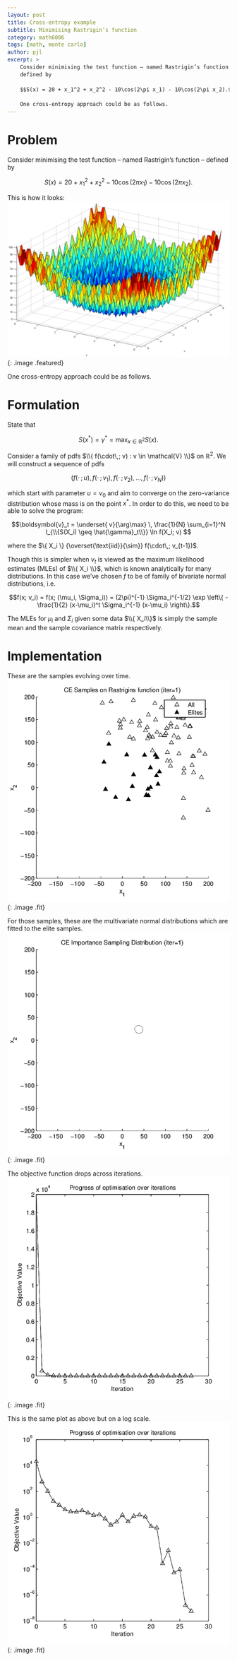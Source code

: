 ```yaml
---
layout: post
title: Cross-entropy example
subtitle: Minimising Rastrigin’s function
category: math6006 
tags: [math, monte carlo]
author: pjl
excerpt: >
    Consider minimising the test function – named Rastrigin’s function –
    defined by

    $$S(x) = 20 + x_1^2 + x_2^2 - 10\cos(2\pi x_1) - 10\cos(2\pi x_2).$$

    One cross-entropy approach could be as follows.
---
```

Problem
=======

Consider minimising the test function – named Rastrigin’s function –
defined by

$$S(x) = 20 + x_1^2 + x_2^2 - 10\cos(2\pi x_1) - 10\cos(2\pi x_2).$$

This is how it looks:
![image](/images/math6006/rastrigin.png){: .image .featured}

One cross-entropy approach could be as follows.


Formulation
===========

State that

$$S(x^*) = \gamma^* = \max_{ x\in {\mathbb{R}}^2} S(x).$$

Consider a family of pdfs
$\\{ f(\cdot\,; v) : v \in \mathcal{V} \\}$ on
${\mathbb{R}}^2$. We will construct a sequence of pdfs

$$(f(\cdot\,; u), f(\cdot\,; v_1), f(\cdot\,; v_2), \dots, f(\cdot\,; v_N))$$

which start with parameter $u=v_0$ and aim
to converge on the zero-variance distribution whose mass is on the point
$x^*$. In order to do this, we need to be able to solve
the program:

$$\boldsymbol{v}_t = \underset{ v}{\arg\max} \, \frac{1}{N} \sum_{i=1}^N I_{\\{S(X_i) \geq \hat{\gamma}_t\\}} \ln f(X_i; v) $$

where the $\{ X_i \}  {\overset{\text{iid}}{\sim}} f(\cdot\,; v_{t-1})$.

Though this is simpler when $v_t$ is viewed as the
maximum likelihood estimates (MLEs) of $\\{ X_i \\}$, which
is known analytically for many distributions.
In this case we’ve chosen $f$ to be of family of bivariate normal
distributions, i.e.

$$f(x; v_i) = f(x; (\mu_i, \Sigma_i)) = (2\pi)^{-1} \Sigma_i^{-1/2} \exp \left\{ -\frac{1}{2} (x-\mu_i)^t \Sigma_i^{-1} (x-\mu_i) \right\}.$$

The MLEs for $\mu_i$ and $\Sigma_i$ given some data
$\\{ X_i\\}$ is simply the sample mean and the sample
covariance matrix respectively.

Implementation
==============

These are the samples evolving over time.
![image](/images/math6006/rast.gif){: .image .fit}

For those samples, these are the multivariate normal distributions which are fitted to the elite samples.
![image](/images/math6006/rastImpDens.gif){: .image .fit}

The objective function drops across iterations.
![image](/images/math6006/progress.jpg){: .image .fit}

This is the same plot as above but on a log scale.
![image](/images/math6006/progress2.jpg){: .image .fit}